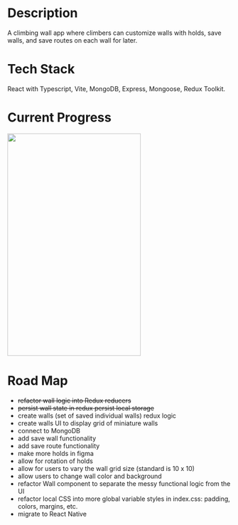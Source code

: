 # Description

A climbing wall app where climbers can customize walls with holds, save walls, and save routes on each wall for later. 

# Tech Stack

React with Typescript, Vite, MongoDB, Express, Mongoose, Redux Toolkit. 

# Current Progress

<a href="url"><img src="https://j.gifs.com/8309Rm.gif" height="500" width="300" ></a>

# Road Map

- ~~refactor wall logic into Redux reducers~~
- ~~persist wall state in redux persist local storage~~
- create walls (set of saved individual walls) redux logic
- create walls UI to display grid of miniature walls
- connect to MongoDB
- add save wall functionality 
- add save route functionality
- make more holds in figma
- allow for rotation of holds
- allow for users to vary the wall grid size (standard is 10 x 10)
- allow users to change wall color and background
- refactor Wall component to separate the messy functional logic from the UI 
- refactor local CSS into more global variable styles in index.css: padding, colors, margins, etc. 
- migrate to React Native
